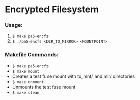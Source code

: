 Encrypted Filesystem
====================

### Usage:
  1. `$ make pa5-encfs`
  2. `$ ./pa5-encfs <DIR_TO_MIRROR> <MOUNTPOINT>`

### Makefile Commands:
  * ```$ make pa5-encfs```
  * ```$ make mount```
   * Creates a test fuse mount with to_mnt/ and mir/ directories
  * ```$ make unmount```
   * Unmounts the test fuse mount
  * ```$ make clean```
